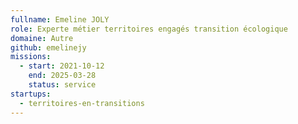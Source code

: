 ```yaml
---
fullname: Emeline JOLY
role: Experte métier territoires engagés transition écologique
domaine: Autre
github: emelinejy
missions:
  - start: 2021-10-12
    end: 2025-03-28
    status: service
startups:
  - territoires-en-transitions
---
```


